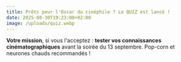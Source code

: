 ```yaml
---
title: Prêts pour l'Oscar du cinéphile ? Le QUIZ est lancé !
date: 2025-08-30T19:23:00+02:00
image: /uploads/quiz.webp
---
```

**Votre mission**, si vous l'acceptez : **tester vos connaissances cinématographiques** avant la soirée du 13 septembre. Pop-corn et neurones chauds recommandés !
